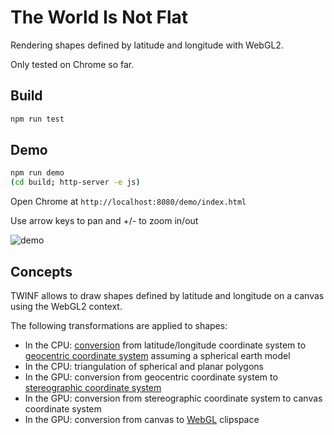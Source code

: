 # The World Is Not Flat

Rendering shapes defined by latitude and longitude with WebGL2.

Only tested on Chrome so far.

## Build

```bash
npm run test
```

## Demo

```bash
npm run demo
(cd build; http-server -e js)
```

Open Chrome at ```http://localhost:8080/demo/index.html```

Use arrow keys to pan and +/- to zoom in/out

![demo](demo.gif)

## Concepts

TWINF allows to draw shapes defined by latitude and longitude on a canvas using
the WebGL2 context.

The following transformations are applied to shapes:

- In the CPU: [conversion](https://en.wikipedia.org/wiki/Geographic_coordinate_conversion) from latitude/longitude coordinate system to [geocentric coordinate system](https://en.wikipedia.org/wiki/ECEF) assuming a spherical earth model
- In the CPU: triangulation of spherical and planar polygons
- In the GPU: conversion from geocentric coordinate system to [stereographic coordinate system](https://en.m.wikipedia.org/wiki/Stereographic_projection)
- In the GPU: conversion from stereographic coordinate system to canvas coordinate system
- In the GPU: conversion from canvas to [WebGL](https://webgl2fundamentals.org) clipspace
